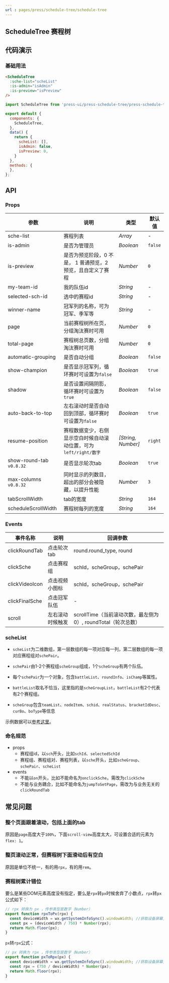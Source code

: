 ```yaml
---
url : pages/press/schedule-tree/schedule-tree
---
```


## ScheduleTree 赛程树


## 代码演示

### 基础用法

```html
<ScheduleTree
  :sche-list="scheList"
  :is-admin="isAdmin"
  :is-preview="isPreview"
/>

```

```javascript
import ScheduleTree from 'press-ui/press-schedule-tree/press-schedule-tree.vue';

export default {
  components: {
    ScheduleTree,
  },
  data() {
    return {
      scheList: [],
      isAdmin: false,
      isPreview: 0,
    }
  },
  methods: {
  },
};
```

## API

### Props

| 参数                     | 说明                                                              | 类型               | 默认值  |
| ------------------------ | ----------------------------------------------------------------- | ------------------ | ------- |
| sche-list                | 赛程列表                                                          | _Array_            | -       |
| is-admin                 | 是否为管理员                                                      | _Boolean_          | `false` |
| is-preview               | 是否为预览阶段，0 不是， 1 普通预览，2 预览，且自定义了赛程       | _Number_           | `0`     |
| my-team-id               | 我的队伍id                                                        | _String_           | -       |
| selected-sch-id          | 选中的赛程id                                                      | _String_           | -       |
| winner-name              | 冠军列的名称，可为冠军、季军等                                    | _String_           | -       |
| page                     | 当前赛程树所在页，分组淘汰赛时可用                                | _Number_           | `0`     |
| total-page               | 赛程树总页数，分组淘汰赛时可用                                    | _Number_           | `0`     |
| automatic-grouping       | 是否自动分组                                                      | _Boolean_          | `false` |
| show-champion            | 是否显示冠军列，循环赛时可设置为`false`                           | _Boolean_          | `true`  |
| shadow                   | 是否设置间隔阴影，循环赛时可设置为`true`                          | _Boolean_          | `false` |
| auto-back-to-top         | 左右滚动时是否自动回到顶部，循环赛时可设置为`false`               | _Boolean_          | `true`  |
| resume-position          | 赛程数据变少，右侧显示空白时候自动滚动位置，可为`left/right/数字` | _[String, Number]_ | `right` |
| show-round-tab `v0.8.32` | 是否显示轮次tab                                                   | _Boolean_          | `true`  |
| max-columns `v0.8.32`    | 同时显示的列数目，超出的部分会被隐藏，以提升性能                  | _Number_           | `3`     |
| tabScrollWidth           | tab的宽度                                                       |  _String_            | `164`     |
| scheduleScrollWidth      | 赛程树每列的宽度                                                 |  _String_            | `164`     |





### Events

| 事件名称       | 说明             | 回调参数                                                      |
| -------------- | ---------------- | ------------------------------------------------------------- |
| clickRoundTab  | 点击轮次tab      | round.round_type, round                                       |
| clickSche      | 点击赛程组       | schId，scheGroup，schePair                                    |
| clickVideoIcon | 点击视频小图标   | schId，scheGroup，schePair                                    |
| clickFinalSche | 点击冠军队伍     | -                                                             |
| scroll         | 左右滚动时候触发 | scrollTime（当前滚动次数，最左侧为0）, roundTotal（轮次总数） |

### scheList

- `scheList`为二维数组，第一层数组的每一项对应每一列，第二层数组的每一项对应赛程组对`schePair`。

- `schePair`由1-2个赛程组`scheGroup`组成，1个`scheGroup`有两个队伍。

- 每个`schePair`为一个对象，包含`battleList`、`roundInfo`、`isChamp`等属性。

- `battleList`取名不恰当，这里指的是`scheGroupList`，`battleList`有2个代表有2个赛程组。

- `scheGroup`包含`teamList`、`nodeItem`、`schid`、`realStatus`、`bracketIdDesc`、`curBo`、`boType`等信息


示例数据可以[参考这里](https://github.com/novlan1/press-ui/blob/release/src/packages/press-schedule-tree/demo-helper/data.ts)。


### 命名规范

- props
  - 赛程组id，以`sch`开头，比如`schId`、`selectedSchId`
  - 赛程组、赛程组对、赛程列表，以`sche`开头，比如`scheGroup`、`schePair`、`scheList`
- events
  - 不能以`on`开头，比如不能命名为`onclickSche`，需改为`clickSche`
  - 不能与业务耦合，比如不能命名为`jumpToSetPage`，需改为与业务无关的`clickRoundTab`

## 常见问题


### 整个页面跟着滚动，包括上面的tab

原因是`page`高度大于`100%`，下面`scroll-view`高度太大，可设置合适的元素为`flex: 1`。


### 整页滚动正常，但赛程树下面滑动后有空白


原因是单位不统一，有的用`rpx`，有的用`rem`。



### 赛程树累计错位

要么是某些DOM元素高度没有指定，要么是`rpx`转`px`时候舍弃了小数点，`rpx`转`px`公式如下：

```ts
// rpx 转换为 px ，传参类型是数字（Number）
export function rpxToPx(rpx) {
  const deviceWidth = wx.getSystemInfoSync().windowWidth; //获取设备屏幕宽度
  const px = (deviceWidth / 750) * Number(rpx);
  return Math.floor(px);
}
```

`px`转`rpx`公式：

```ts
// px 转换为 rpx ，传参类型是数字（Number）
export function pxToRpx(px) {
  const deviceWidth = wx.getSystemInfoSync().windowWidth; //获取设备屏幕宽度
  const rpx = (750 / deviceWidth) * Number(px);
  return Math.floor(rpx);
}
```
